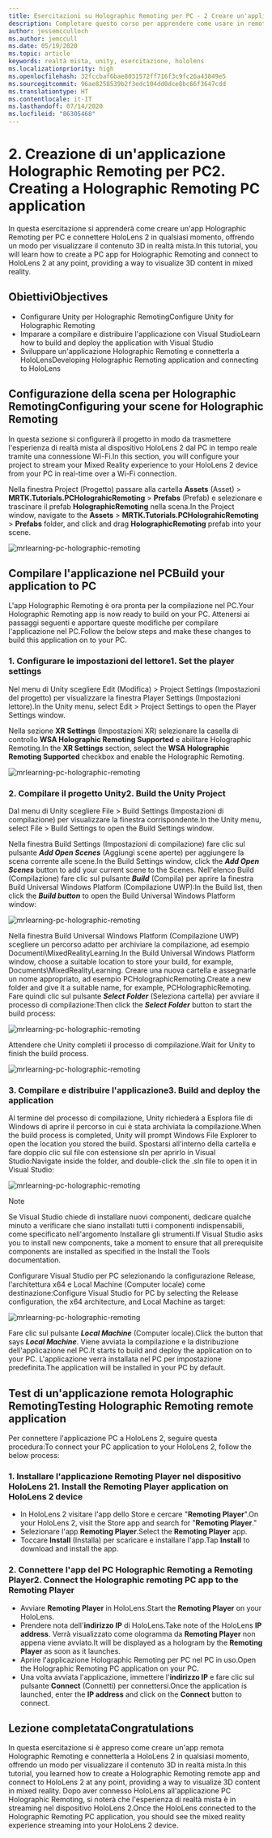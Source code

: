 ```yaml
---
title: Esercitazioni su Holographic Remoting per PC - 2 Creare un'applicazione Holographic Remoting per PC
description: Completare questo corso per apprendere come usare in remoto l'esperienza di realtà mista da PC a HoloLens 2.
author: jessemcculloch
ms.author: jemccull
ms.date: 05/19/2020
ms.topic: article
keywords: realtà mista, unity, esercitazione, hololens
ms.localizationpriority: high
ms.openlocfilehash: 32fccbaf6bae8031572ff716f3c9fc26a43849e5
ms.sourcegitcommit: 96ae8258539b2f3edc104dd0dce8bc66f3647cdd
ms.translationtype: HT
ms.contentlocale: it-IT
ms.lasthandoff: 07/14/2020
ms.locfileid: "86305468"
---
```

# <a name="2-creating-a-holographic-remoting-pc-application"></a><span data-ttu-id="a6a0b-105">2. Creazione di un'applicazione Holographic Remoting per PC</span><span class="sxs-lookup"><span data-stu-id="a6a0b-105">2. Creating a Holographic Remoting PC application</span></span>

<span data-ttu-id="a6a0b-106">In questa esercitazione si apprenderà come creare un'app Holographic Remoting per PC e connettere HoloLens 2 in qualsiasi momento, offrendo un modo per visualizzare il contenuto 3D in realtà mista.</span><span class="sxs-lookup"><span data-stu-id="a6a0b-106">In this tutorial, you will learn how to create a PC app for Holographic Remoting and connect to HoloLens 2 at any point, providing a way to visualize 3D content in mixed reality.</span></span>

## <a name="objectives"></a><span data-ttu-id="a6a0b-107">Obiettivi</span><span class="sxs-lookup"><span data-stu-id="a6a0b-107">Objectives</span></span>

* <span data-ttu-id="a6a0b-108">Configurare Unity per Holographic Remoting</span><span class="sxs-lookup"><span data-stu-id="a6a0b-108">Configure Unity for Holographic Remoting</span></span>
* <span data-ttu-id="a6a0b-109">Imparare a compilare e distribuire l'applicazione con Visual Studio</span><span class="sxs-lookup"><span data-stu-id="a6a0b-109">Learn how to build and deploy the application with Visual Studio</span></span>
* <span data-ttu-id="a6a0b-110">Sviluppare un'applicazione Holographic Remoting e connetterla a HoloLens</span><span class="sxs-lookup"><span data-stu-id="a6a0b-110">Developing Holographic Remoting application and connecting to HoloLens</span></span>

## <a name="configuring-your-scene-for-holographic-remoting"></a><span data-ttu-id="a6a0b-111">Configurazione della scena per Holographic Remoting</span><span class="sxs-lookup"><span data-stu-id="a6a0b-111">Configuring your scene for Holographic Remoting</span></span>

<span data-ttu-id="a6a0b-112">In questa sezione si configurerà il progetto in modo da trasmettere l'esperienza di realtà mista al dispositivo HoloLens 2 dal PC in tempo reale tramite una connessione Wi-Fi.</span><span class="sxs-lookup"><span data-stu-id="a6a0b-112">In this section, you will configure your project to stream your Mixed Reality experience to your HoloLens 2 device from your PC in real-time over a Wi-Fi connection.</span></span>

<span data-ttu-id="a6a0b-113">Nella finestra Project (Progetto) passare alla cartella **Assets** (Asset)  > **MRTK.Tutorials.PCHolograhicRemoting** > **Prefabs** (Prefab) e selezionare e trascinare il prefab **HolographicRemoting** nella scena.</span><span class="sxs-lookup"><span data-stu-id="a6a0b-113">In the Project window, navigate to the **Assets** > **MRTK.Tutorials.PCHolograhicRemoting** > **Prefabs** folder, and click and drag **HolographicRemoting** prefab into your scene.</span></span>

![mrlearning-pc-holographic-remoting](images/mrlearning-pc-holographic-remoting/Tutorial2-Section1-Step1-1.png)

## <a name="build-your-application-to-pc"></a><span data-ttu-id="a6a0b-115">Compilare l'applicazione nel PC</span><span class="sxs-lookup"><span data-stu-id="a6a0b-115">Build your application to PC</span></span>

<span data-ttu-id="a6a0b-116">L'app Holographic Remoting è ora pronta per la compilazione nel PC.</span><span class="sxs-lookup"><span data-stu-id="a6a0b-116">Your Holographic Remoting app is now ready to build on your PC.</span></span> <span data-ttu-id="a6a0b-117">Attenersi ai passaggi seguenti e apportare queste modifiche per compilare l'applicazione nel PC.</span><span class="sxs-lookup"><span data-stu-id="a6a0b-117">Follow the below steps and make these changes to build this application on to your PC.</span></span>

### <a name="1-set-the-player-settings"></a><span data-ttu-id="a6a0b-118">1. Configurare le impostazioni del lettore</span><span class="sxs-lookup"><span data-stu-id="a6a0b-118">1. Set the player settings</span></span>

<span data-ttu-id="a6a0b-119">Nel menu di Unity scegliere Edit (Modifica) > Project Settings (Impostazioni del progetto) per visualizzare la finestra Player Settings (Impostazioni lettore).</span><span class="sxs-lookup"><span data-stu-id="a6a0b-119">In the Unity menu, select Edit > Project Settings to open the Player Settings window.</span></span>

<span data-ttu-id="a6a0b-120">Nella sezione **XR Settings** (Impostazioni XR) selezionare la casella di controllo **WSA Holographic Remoting Supported** e abilitare Holographic Remoting.</span><span class="sxs-lookup"><span data-stu-id="a6a0b-120">In the **XR Settings** section, select the **WSA Holographic Remoting Supported** checkbox and enable the Holographic Remoting.</span></span>

![mrlearning-pc-holographic-remoting](images/mrlearning-pc-holographic-remoting/Tutorial2-Section2-Step1-1.png)

### <a name="2-build-the-unity-project"></a><span data-ttu-id="a6a0b-122">2. Compilare il progetto Unity</span><span class="sxs-lookup"><span data-stu-id="a6a0b-122">2. Build the Unity Project</span></span>

<span data-ttu-id="a6a0b-123">Dal menu di Unity scegliere File > Build Settings (Impostazioni di compilazione) per visualizzare la finestra corrispondente.</span><span class="sxs-lookup"><span data-stu-id="a6a0b-123">In the Unity menu, select File > Build Settings to open the Build Settings window.</span></span>

<span data-ttu-id="a6a0b-124">Nella finestra Build Settings (Impostazioni di compilazione) fare clic sul pulsante ***Add Open Scenes*** (Aggiungi scene aperte) per aggiungere la scena corrente alle scene.</span><span class="sxs-lookup"><span data-stu-id="a6a0b-124">In the Build Settings window, click the ***Add Open Scenes*** button to add your current scene to the Scenes.</span></span> <span data-ttu-id="a6a0b-125">Nell'elenco Build (Compilazione) fare clic sul pulsante ***Build*** (Compila) per aprire la finestra Build Universal Windows Platform (Compilazione UWP):</span><span class="sxs-lookup"><span data-stu-id="a6a0b-125">In the Build list, then click the ***Build button*** to open the Build Universal Windows Platform window:</span></span>

![mrlearning-pc-holographic-remoting](images/mrlearning-pc-holographic-remoting/Tutorial2-Section2-Step2-1.png)

<span data-ttu-id="a6a0b-127">Nella finestra Build Universal Windows Platform (Compilazione UWP) scegliere un percorso adatto per archiviare la compilazione, ad esempio Documenti\MixedRealityLearning.</span><span class="sxs-lookup"><span data-stu-id="a6a0b-127">In the Build Universal Windows Platform window, choose a suitable location to store your build, for example, Documents\MixedRealityLearning.</span></span> <span data-ttu-id="a6a0b-128">Creare una nuova cartella e assegnarle un nome appropriato, ad esempio PCHolographicRemoting.</span><span class="sxs-lookup"><span data-stu-id="a6a0b-128">Create a new folder and give it a suitable name, for example, PCHolographicRemoting.</span></span> <span data-ttu-id="a6a0b-129">Fare quindi clic sul pulsante ***Select Folder*** (Seleziona cartella) per avviare il processo di compilazione:</span><span class="sxs-lookup"><span data-stu-id="a6a0b-129">Then click the ***Select Folder*** button to start the build process:</span></span>

![mrlearning-pc-holographic-remoting](images/mrlearning-pc-holographic-remoting/Tutorial2-Section2-Step2-2.png)

<span data-ttu-id="a6a0b-131">Attendere che Unity completi il processo di compilazione.</span><span class="sxs-lookup"><span data-stu-id="a6a0b-131">Wait for Unity to finish the build process.</span></span>

![mrlearning-pc-holographic-remoting](images/mrlearning-pc-holographic-remoting/Tutorial2-Section2-Step2-3.png)

### <a name="3-build-and-deploy-the-application"></a><span data-ttu-id="a6a0b-133">3. Compilare e distribuire l'applicazione</span><span class="sxs-lookup"><span data-stu-id="a6a0b-133">3. Build and deploy the application</span></span>

<span data-ttu-id="a6a0b-134">Al termine del processo di compilazione, Unity richiederà a Esplora file di Windows di aprire il percorso in cui è stata archiviata la compilazione.</span><span class="sxs-lookup"><span data-stu-id="a6a0b-134">When the build process is completed, Unity will prompt Windows File Explorer to open the location you stored the build.</span></span> <span data-ttu-id="a6a0b-135">Spostarsi all'interno della cartella e fare doppio clic sul file con estensione sln per aprirlo in Visual Studio:</span><span class="sxs-lookup"><span data-stu-id="a6a0b-135">Navigate inside the folder, and double-click the .sln file to open it in Visual Studio:</span></span>

![mrlearning-pc-holographic-remoting](images/mrlearning-pc-holographic-remoting/Tutorial2-Section2-Step3-1.png)

> [!NOTE]
> <span data-ttu-id="a6a0b-137">Se Visual Studio chiede di installare nuovi componenti, dedicare qualche minuto a verificare che siano installati tutti i componenti indispensabili, come specificato nell'argomento Installare gli strumenti.</span><span class="sxs-lookup"><span data-stu-id="a6a0b-137">If Visual Studio asks you to install new components, take a moment to ensure that all prerequisite components are installed as specified in the Install the Tools documentation.</span></span>

<span data-ttu-id="a6a0b-138">Configurare Visual Studio per PC selezionando la configurazione Release, l'architettura x64 e Local Machine (Computer locale) come destinazione:</span><span class="sxs-lookup"><span data-stu-id="a6a0b-138">Configure Visual Studio for PC by selecting the Release configuration, the x64 architecture, and Local Machine as target:</span></span>

![mrlearning-pc-holographic-remoting](images/mrlearning-pc-holographic-remoting/Tutorial2-Section2-Step3-2.png)

<span data-ttu-id="a6a0b-140">Fare clic sul pulsante ***Local Machine*** (Computer locale).</span><span class="sxs-lookup"><span data-stu-id="a6a0b-140">Click the button that says ***Local Machine***.</span></span> <span data-ttu-id="a6a0b-141">Viene avviata la compilazione e la distribuzione dell'applicazione nel PC.</span><span class="sxs-lookup"><span data-stu-id="a6a0b-141">It starts to build and deploy the application on to your PC.</span></span> <span data-ttu-id="a6a0b-142">L'applicazione verrà installata nel PC per impostazione predefinita.</span><span class="sxs-lookup"><span data-stu-id="a6a0b-142">The application will be installed in your PC by default.</span></span>

## <a name="testing-holographic-remoting-remote-application"></a><span data-ttu-id="a6a0b-143">Test di un'applicazione remota Holographic Remoting</span><span class="sxs-lookup"><span data-stu-id="a6a0b-143">Testing Holographic Remoting remote application</span></span>

<span data-ttu-id="a6a0b-144">Per connettere l'applicazione PC a HoloLens 2, seguire questa procedura:</span><span class="sxs-lookup"><span data-stu-id="a6a0b-144">To connect your PC application to your HoloLens 2, follow the below process:</span></span>

### <a name="1-install-the-remoting-player-application-on-hololens-2-device"></a><span data-ttu-id="a6a0b-145">1. Installare l'applicazione Remoting Player nel dispositivo HoloLens 2</span><span class="sxs-lookup"><span data-stu-id="a6a0b-145">1. Install the Remoting Player application on HoloLens 2 device</span></span>

* <span data-ttu-id="a6a0b-146">In HoloLens 2 visitare l'app dello Store e cercare "**Remoting Player**".</span><span class="sxs-lookup"><span data-stu-id="a6a0b-146">On your HoloLens 2, visit the Store app and search for "**Remoting Player**."</span></span>
* <span data-ttu-id="a6a0b-147">Selezionare l'app **Remoting Player**.</span><span class="sxs-lookup"><span data-stu-id="a6a0b-147">Select the **Remoting Player** app.</span></span>
* <span data-ttu-id="a6a0b-148">Toccare **Install** (Installa) per scaricare e installare l'app.</span><span class="sxs-lookup"><span data-stu-id="a6a0b-148">Tap **Install** to download and install the app.</span></span>

### <a name="2-connect-the-holographic-remoting-pc-app-to-the-remoting-player"></a><span data-ttu-id="a6a0b-149">2. Connettere l'app del PC Holographic Remoting a Remoting Player</span><span class="sxs-lookup"><span data-stu-id="a6a0b-149">2. Connect the Holographic remoting PC app to the Remoting Player</span></span>

* <span data-ttu-id="a6a0b-150">Avviare **Remoting Player** in HoloLens.</span><span class="sxs-lookup"><span data-stu-id="a6a0b-150">Start the **Remoting Player** on your HoloLens.</span></span>
* <span data-ttu-id="a6a0b-151">Prendere nota dell'**indirizzo IP** di HoloLens.</span><span class="sxs-lookup"><span data-stu-id="a6a0b-151">Take note of the HoloLens **IP address**.</span></span> <span data-ttu-id="a6a0b-152">Verrà visualizzato come ologramma da **Remoting Player** non appena viene avviato.</span><span class="sxs-lookup"><span data-stu-id="a6a0b-152">It will be displayed as a hologram by the **Remoting Player** as soon as it launches.</span></span>
* <span data-ttu-id="a6a0b-153">Aprire l'applicazione Holographic Remoting per PC nel PC in uso.</span><span class="sxs-lookup"><span data-stu-id="a6a0b-153">Open the Holographic Remoting PC application on your PC.</span></span>
* <span data-ttu-id="a6a0b-154">Una volta avviata l'applicazione, immettere l'**indirizzo IP** e fare clic sul pulsante **Connect** (Connetti) per connettersi.</span><span class="sxs-lookup"><span data-stu-id="a6a0b-154">Once the application is launched, enter the **IP address** and click on the **Connect**  button to connect.</span></span>

## <a name="congratulations"></a><span data-ttu-id="a6a0b-155">Lezione completata</span><span class="sxs-lookup"><span data-stu-id="a6a0b-155">Congratulations</span></span>

<span data-ttu-id="a6a0b-156">In questa esercitazione si è appreso come creare un'app remota Holographic Remoting e connetterla a HoloLens 2 in qualsiasi momento, offrendo un modo per visualizzare il contenuto 3D in realtà mista.</span><span class="sxs-lookup"><span data-stu-id="a6a0b-156">In this tutorial, you learned how to create a Holographic Remoting remote app and connect to HoloLens 2 at any point, providing a way to visualize 3D content in mixed reality.</span></span> <span data-ttu-id="a6a0b-157">Dopo aver connesso HoloLens all'applicazione PC Holographic Remoting, si noterà che l'esperienza di realtà mista è in streaming nel dispositivo HoloLens 2.</span><span class="sxs-lookup"><span data-stu-id="a6a0b-157">Once the HoloLens connected to the Holographic Remoting PC application, you should see the mixed reality experience streaming into your HoloLens 2 device.</span></span>

